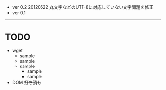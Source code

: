+ ver 0.2 20120522 丸文字などのUTF-8に対応していない文字問題を修正
+ ver 0.1

--------

# TODO
+ wget
  + sample
  + sample
  + sample
    + sample
    + sample
+ DOM
~~打ち消し~~
